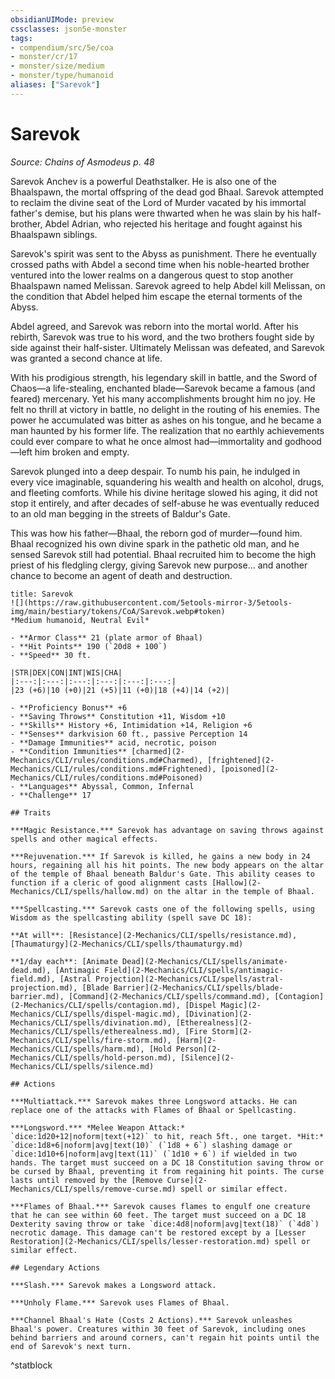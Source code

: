 ```yaml
---
obsidianUIMode: preview
cssclasses: json5e-monster
tags:
- compendium/src/5e/coa
- monster/cr/17
- monster/size/medium
- monster/type/humanoid
aliases: ["Sarevok"]
---
```

# Sarevok
*Source: Chains of Asmodeus p. 48*  

Sarevok Anchev is a powerful Deathstalker. He is also one of the Bhaalspawn, the mortal offspring of the dead god Bhaal. Sarevok attempted to reclaim the divine seat of the Lord of Murder vacated by his immortal father's demise, but his plans were thwarted when he was slain by his half-brother, Abdel Adrian, who rejected his heritage and fought against his Bhaalspawn siblings.

Sarevok's spirit was sent to the Abyss as punishment. There he eventually crossed paths with Abdel a second time when his noble-hearted brother ventured into the lower realms on a dangerous quest to stop another Bhaalspawn named Melissan. Sarevok agreed to help Abdel kill Melissan, on the condition that Abdel helped him escape the eternal torments of the Abyss.

Abdel agreed, and Sarevok was reborn into the mortal world. After his rebirth, Sarevok was true to his word, and the two brothers fought side by side against their half-sister. Ultimately Melissan was defeated, and Sarevok was granted a second chance at life.

With his prodigious strength, his legendary skill in battle, and the Sword of Chaos—a life-stealing, enchanted blade—Sarevok became a famous (and feared) mercenary. Yet his many accomplishments brought him no joy. He felt no thrill at victory in battle, no delight in the routing of his enemies. The power he accumulated was bitter as ashes on his tongue, and he became a man haunted by his former life. The realization that no earthly achievements could ever compare to what he once almost had—immortality and godhood—left him broken and empty.

Sarevok plunged into a deep despair. To numb his pain, he indulged in every vice imaginable, squandering his wealth and health on alcohol, drugs, and fleeting comforts. While his divine heritage slowed his aging, it did not stop it entirely, and after decades of self-abuse he was eventually reduced to an old man begging in the streets of Baldur's Gate.

This was how his father—Bhaal, the reborn god of murder—found him. Bhaal recognized his own divine spark in the pathetic old man, and he sensed Sarevok still had potential. Bhaal recruited him to become the high priest of his fledgling clergy, giving Sarevok new purpose... and another chance to become an agent of death and destruction.

```ad-statblock
title: Sarevok
![](https://raw.githubusercontent.com/5etools-mirror-3/5etools-img/main/bestiary/tokens/CoA/Sarevok.webp#token)
*Medium humanoid, Neutral Evil*

- **Armor Class** 21 (plate armor of Bhaal)
- **Hit Points** 190 (`20d8 + 100`)
- **Speed** 30 ft.

|STR|DEX|CON|INT|WIS|CHA|
|:---:|:---:|:---:|:---:|:---:|:---:|
|23 (+6)|10 (+0)|21 (+5)|11 (+0)|18 (+4)|14 (+2)|

- **Proficiency Bonus** +6
- **Saving Throws** Constitution +11, Wisdom +10
- **Skills** History +6, Intimidation +14, Religion +6
- **Senses** darkvision 60 ft., passive Perception 14
- **Damage Immunities** acid, necrotic, poison
- **Condition Immunities** [charmed](2-Mechanics/CLI/rules/conditions.md#Charmed), [frightened](2-Mechanics/CLI/rules/conditions.md#Frightened), [poisoned](2-Mechanics/CLI/rules/conditions.md#Poisoned)
- **Languages** Abyssal, Common, Infernal
- **Challenge** 17

## Traits

***Magic Resistance.*** Sarevok has advantage on saving throws against spells and other magical effects.

***Rejuvenation.*** If Sarevok is killed, he gains a new body in 24 hours, regaining all his hit points. The new body appears on the altar of the temple of Bhaal beneath Baldur's Gate. This ability ceases to function if a cleric of good alignment casts [Hallow](2-Mechanics/CLI/spells/hallow.md) on the altar in the temple of Bhaal.

***Spellcasting.*** Sarevok casts one of the following spells, using Wisdom as the spellcasting ability (spell save DC 18):

**At will**: [Resistance](2-Mechanics/CLI/spells/resistance.md), [Thaumaturgy](2-Mechanics/CLI/spells/thaumaturgy.md)

**1/day each**: [Animate Dead](2-Mechanics/CLI/spells/animate-dead.md), [Antimagic Field](2-Mechanics/CLI/spells/antimagic-field.md), [Astral Projection](2-Mechanics/CLI/spells/astral-projection.md), [Blade Barrier](2-Mechanics/CLI/spells/blade-barrier.md), [Command](2-Mechanics/CLI/spells/command.md), [Contagion](2-Mechanics/CLI/spells/contagion.md), [Dispel Magic](2-Mechanics/CLI/spells/dispel-magic.md), [Divination](2-Mechanics/CLI/spells/divination.md), [Etherealness](2-Mechanics/CLI/spells/etherealness.md), [Fire Storm](2-Mechanics/CLI/spells/fire-storm.md), [Harm](2-Mechanics/CLI/spells/harm.md), [Hold Person](2-Mechanics/CLI/spells/hold-person.md), [Silence](2-Mechanics/CLI/spells/silence.md)

## Actions

***Multiattack.*** Sarevok makes three Longsword attacks. He can replace one of the attacks with Flames of Bhaal or Spellcasting.

***Longsword.*** *Melee Weapon Attack:* `dice:1d20+12|noform|text(+12)` to hit, reach 5ft., one target. *Hit:* `dice:1d8+6|noform|avg|text(10)` (`1d8 + 6`) slashing damage or `dice:1d10+6|noform|avg|text(11)` (`1d10 + 6`) if wielded in two hands. The target must succeed on a DC 18 Constitution saving throw or be cursed by Bhaal, preventing it from regaining hit points. The curse lasts until removed by the [Remove Curse](2-Mechanics/CLI/spells/remove-curse.md) spell or similar effect.

***Flames of Bhaal.*** Sarevok causes flames to engulf one creature that he can see within 60 feet. The target must succeed on a DC 18 Dexterity saving throw or take `dice:4d8|noform|avg|text(18)` (`4d8`) necrotic damage. This damage can't be restored except by a [Lesser Restoration](2-Mechanics/CLI/spells/lesser-restoration.md) spell or similar effect.

## Legendary Actions

***Slash.*** Sarevok makes a Longsword attack.

***Unholy Flame.*** Sarevok uses Flames of Bhaal.

***Channel Bhaal's Hate (Costs 2 Actions).*** Sarevok unleashes Bhaal's power. Creatures within 30 feet of Sarevok, including ones behind barriers and around corners, can't regain hit points until the end of Sarevok's next turn.
```
^statblock